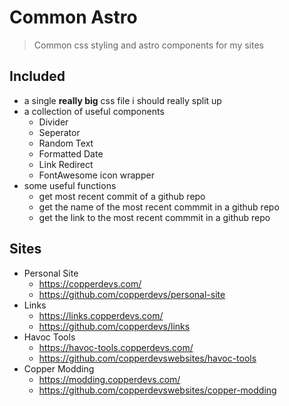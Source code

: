 # Common Astro

> Common css styling and astro components for my sites

## Included

- a single **really big** css file i should really split up
- a collection of useful components
  - Divider
  - Seperator
  - Random Text
  - Formatted Date
  - Link Redirect
  - FontAwesome icon wrapper
- some useful functions
  - get most recent commit of a github repo
  - get the name of the most recent commmit in a github repo
  - get the link to the most recent commmit in a github repo

## Sites

- Personal Site
  - https://copperdevs.com/
  - https://github.com/copperdevs/personal-site
- Links
  - https://links.copperdevs.com/
  - https://github.com/copperdevs/links
- Havoc Tools
  - https://havoc-tools.copperdevs.com/
  - https://github.com/copperdevswebsites/havoc-tools
- Copper Modding
  - https://modding.copperdevs.com/
  - https://github.com/copperdevswebsites/copper-modding
